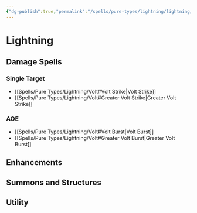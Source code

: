 ```yaml
---
{"dg-publish":true,"permalink":"/spells/pure-types/lightning/lightning/"}
---
```


# Lightning
## Damage Spells

### Single Target
- [[Spells/Pure Types/Lightning/Volt#Volt Strike\|Volt Strike]]
- [[Spells/Pure Types/Lightning/Volt#Greater Volt Strike\|Greater Volt Strike]]
### AOE
- [[Spells/Pure Types/Lightning/Volt#Volt Burst\|Volt Burst]]
- [[Spells/Pure Types/Lightning/Volt#Greater Volt Burst\|Greater Volt Burst]]
## Enhancements

## Summons and Structures

## Utility